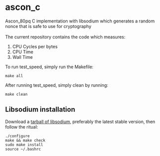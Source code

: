 # ascon_c

Ascon_80pq C implementation with libsodium which generates a random nonce that is safe to use for cryptography
<br><br>
The current repository contains the code which measures:
1. CPU Cycles per bytes
2. CPU Time
3. Wall Time

To run test_speed, simply run the Makefile:
```
make all
```
After running test_speed, simply clean by running:
```
make clean
```

## Libsodium installation
Download a [tarball of libsodium](https://download.libsodium.org/libsodium/releases/), preferably the latest stable version, then follow the ritual:

```
./configure
make && make check
sudo make install
source ~/.bashrc
```
